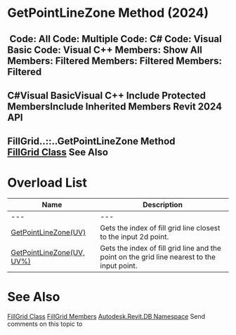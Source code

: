 # GetPointLineZone Method (2024)

﻿
 Code: All Code: Multiple Code: C# Code: Visual Basic Code: Visual C++  Members: Show All Members: Filtered Members: Filtered Members: Filtered   
---  
C#Visual BasicVisual C++
Include Protected MembersInclude Inherited Members
Revit 2024 API  
---  
FillGrid..::..GetPointLineZone Method   
[FillGrid Class](6dfc3e2f-c869-d06e-876e-49c4007f7e59.md "FillGrid Class") See Also  
---  
# Overload List
| Name | Description |
| --- | --- |
| --- | --- | --- |
| [GetPointLineZone(UV)](0a5aeba4-1900-a774-a9f3-7496696abe3e.md "GetPointLineZone Method \(UV\)") | Gets the index of fill grid line closest to the input 2d point. |
| [GetPointLineZone(UV, UV%)](f91284a4-7e4a-8c8d-bda2-85d378e0f3c1.md "GetPointLineZone Method \(UV, UV\)") | Gets the index of fill grid line and the point on the grid line nearest to the input point. |

# See Also
[FillGrid Class](6dfc3e2f-c869-d06e-876e-49c4007f7e59.md "FillGrid Class")
[FillGrid Members](718e6199-8202-a0fb-6359-c1815e746572.md "FillGrid Members")
[Autodesk.Revit.DB Namespace](87546ba7-461b-c646-cbb1-2cb8f5bff8b2.md "Autodesk.Revit.DB Namespace")
Send comments on this topic to 